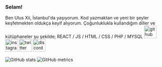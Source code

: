 ### Selam!
Ben Ulus Xii, İstanbul'da yaşıyorum. Kod yazmaktan ve yeni bir şeyler keşfetmekten oldukça keyif alıyorum. Çoğunluklukla kullandığım diller ve kütüphaneler şu şekilde;
REACT / JS / HTML / CSS / PHP / MYSQL
[<img src='https://cdn.jsdelivr.net/npm/simple-icons@3.0.1/icons/github.svg' alt='github' height='40'>](https://github.com/UlusXii)  [<img src='https://cdn.jsdelivr.net/npm/simple-icons@3.0.1/icons/instagram.svg' alt='instagram' height='40'>](https://www.instagram.com/UlusXii/)  [<img src='https://cdn.jsdelivr.net/npm/simple-icons@3.0.1/icons/twitter.svg' alt='twitter' height='40'>](https://twitter.com/UlusXii)  [<img src='https://cdn.jsdelivr.net/npm/simple-icons@3.0.1/icons/discord.svg' alt='discord' height='40'>](https://discord.com/users/648424230081265664)  

![GitHub stats](https://github-readme-stats.vercel.app/api?username=UlusXii&show_icons=true) 
![GitHub metrics](https://metrics.lecoq.io/UlusXii)  

